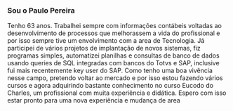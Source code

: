 ### Sou o Paulo Pereira
Tenho 63 anos. Trabalhei sempre com informações contábeis voltadas ao desenvolvimento de processos que melhorassem a vida do profissional e por isso
sempre tive um envolvimento com a area de Tecnologia.
Já participei de vários projetos de implantação de novos sistemas, fiz programas simples, automatizei planilhas e consultas de banco de dados usando 
queries de SQL integradas com bancos do Totvs e SAP, inclusive fui mais recentemente key user do SAP.
Como tenho uma boa vivência nesse campo, pretendo voltar ao mercado e por isso estou fazendo vários cursos e agora adquirindo bastante conhecimento 
no curso Eucodo do Charles, um profissional com muita experiência e didática.
Espero com isso estar pronto para uma nova experiência e mudança de area
